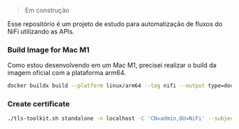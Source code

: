 
> Em construção

Esse repositório é um projeto de estudo para automatização de fluxos do NiFi utilizando as APIs.

### Build Image for Mac M1
Como estou desenvolvendo em um Mac M1, precisei realizar o build da imagem oficial com a plataforma arm64.

```sh
docker buildx build --platform linux/arm64 --tag nifi --output type=docker .
```

### Create certificate
```sh
./tls-toolkit.sh standalone -n localhost -C 'CN=admin,OU=NiFi' --subjectAlternativeNames 'localhost,0.0.0.0'
```
